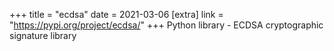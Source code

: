 +++
title = "ecdsa"
date = 2021-03-06
[extra]
link = "https://pypi.org/project/ecdsa/"
+++
Python library - ECDSA cryptographic signature library

